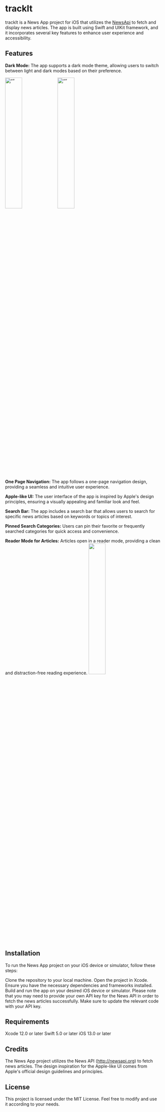 # trackIt

trackIt is a News App project for iOS that utilizes the [NewsApi](https://newsapi.org) to fetch and display news articles. The app is built using Swift and UIKit framework, and it incorporates several key features to enhance user experience and accessibility.

## Features

**Dark Mode:** The app supports a dark mode theme, allowing users to switch between light and dark modes based on their preference. 
<p float="left">
<img src="https://user-images.githubusercontent.com/80788036/245092928-f9a8e735-7d18-4935-8a4d-06f7431ace30.png" alt= “” width="33%"/>
<img src="https://user-images.githubusercontent.com/80788036/245092899-ddde80e5-c67b-44e3-a176-ffa35a5db81a.png" alt= “” width="33%" />
</p>

**One Page Navigation:** The app follows a one-page navigation design, providing a seamless and intuitive user experience.

**Apple-like UI:** The user interface of the app is inspired by Apple's design principles, ensuring a visually appealing and familiar look and feel.

**Search Bar:** The app includes a search bar that allows users to search for specific news articles based on keywords or topics of interest.

**Pinned Search Categories:** Users can pin their favorite or frequently searched categories for quick access and convenience.

**Reader Mode for Articles:** Articles open in a reader mode, providing a clean and distraction-free reading experience. <img src="https://user-images.githubusercontent.com/80788036/245092979-bed6f5db-fad4-466b-8daa-dc07af2d9df7.png" width="33%">


## Installation

To run the News App project on your iOS device or simulator, follow these steps:

Clone the repository to your local machine.
Open the project in Xcode.
Ensure you have the necessary dependencies and frameworks installed.
Build and run the app on your desired iOS device or simulator.
Please note that you may need to provide your own API key for the News API in order to fetch the news articles successfully. Make sure to update the relevant code with your API key.

## Requirements

Xcode 12.0 or later
Swift 5.0 or later
iOS 13.0 or later


## Credits

The News App project utilizes the News API (http://newsapi.org) to fetch news articles. The design inspiration for the Apple-like UI comes from Apple's official design guidelines and principles.

## License

This project is licensed under the MIT License. Feel free to modify and use it according to your needs.
